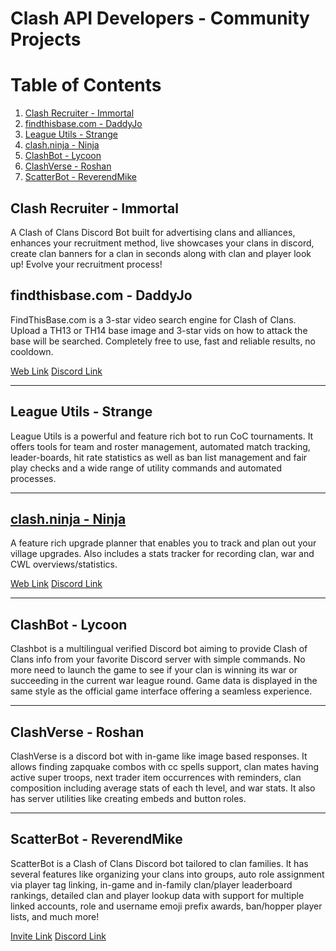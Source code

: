 # Clash API Developers - Community Projects

# Table of Contents
1. [Clash Recruiter - Immortal](#1)
2. [findthisbase.com - DaddyJo](#2)
3. [League Utils - Strange](#3)
4. [clash.ninja - Ninja](#4)
5. [ClashBot - Lycoon](#5)
6. [ClashVerse - Roshan](#6)
7. [ScatterBot - ReverendMike](#7)

## Clash Recruiter - Immortal <a name="1"></a>
A Clash of Clans Discord Bot built for advertising clans and alliances, enhances your recruitment method, live showcases your clans in discord, create clan banners for a clan in seconds along with clan and player look up! Evolve your recruitment process!

## findthisbase.com - DaddyJo <a name="2"></a>
FindThisBase.com is a 3-star video search engine for Clash of Clans. Upload a TH13 or TH14 base image and 3-star vids on how to attack the base will be searched. Completely free to use, fast and reliable results, no cooldown.

[Web Link](https://findthisbase.com/)
[Discord Link](https://discord.gg/8EV8eRY)

---

## League Utils - Strange <a name="3"></a>
League Utils is a powerful and feature rich bot to run CoC tournaments. It offers tools for team and roster management, automated match tracking, leader-boards, hit rate statistics as well as ban list management and fair play checks and a wide range of utility commands and automated processes.

---

## [clash.ninja - Ninja <a name="4"></a>](https://www.clash.ninja/)
A feature rich upgrade planner that enables you to track and plan out your village upgrades.  Also includes a stats tracker for recording clan, war and CWL overviews/statistics.

[Web Link](https://www.clash.ninja/)
[Discord Link](https://discord.gg/dzHTSUb)

---

## ClashBot - Lycoon <a name="5"></a>
Clashbot is a multilingual verified Discord bot aiming to provide Clash of Clans info from your favorite Discord server with simple commands. No more need to launch the game to see if your clan is winning its war or succeeding in the current war league round. Game data is displayed in the same style as the official game interface offering a seamless experience.

---

## ClashVerse - Roshan <a name="6"></a>
ClashVerse is a discord bot with in-game like image based responses. It allows finding zapquake combos with cc spells support, clan mates having active super troops, next trader item occurrences with reminders, clan composition including average stats of each th level, and war stats. It also has server utilities like creating embeds and button roles.

---

## ScatterBot - ReverendMike <a name="7"></a>

ScatterBot is a Clash of Clans Discord bot tailored to clan families. It has several features like organizing your clans into groups, auto role assignment via player tag linking, in-game and in-family clan/player leaderboard rankings, detailed clan and player lookup data with support for multiple linked accounts, role and username emoji prefix awards, ban/hopper player lists, and much more!

[Invite Link](https://scatterbot.net/invite)
[Discord Link](https://scatterbot.net/support)